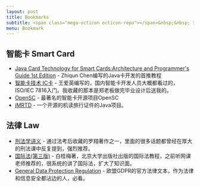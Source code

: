 ```yaml
---
layout: post
title: Bookmarks
subtitle: <span class="mega-octicon octicon-repo"></span>&nbsp;&nbsp; 记录有用的开源项目、工具，还有我自己推荐的图书
menu: Bookmark
---
```


## 智能卡 Smart Card
- [Java Card Technology for Smart Cards:Architecture and Programmer's Guide 1st Edition](https://www.amazon.com/Java-Card¿-Technology-Smart-Cards/dp/0201703297/ref=sr_1_18?keywords=Java+Card&qid=1647077715&sr=8-18) - Zhiqun Chen编写的Java卡开发的首推教程
- [智能卡技术 IC卡](https://item.jd.com/10041857679870.html) - 王爱英编写的，国内智能卡开发人员大概都看过的，ISO/IEC 7816入门。我收藏的那本是郑老板做完毕业设计后送我的。
- [OpenSC](https://github.com/OpenSC/OpenSC/) -  最著名的智能卡开源项目OpenSC
- [jMRTD](https://jmrtd.org) - 一个开源的机读旅行证件的Java项目。

## 法律 Law
- [刑法学讲义](https://e.jd.com/30646492.html?ebook=1) - 通过法考后收藏的罗翔著作之一，里面的很多话题都曾经在厚大的刑法课中反复提到，强烈推荐。
- [国际法(第三版)](https://item.jd.com/11780103.html) - 白桂梅著，北京大学出版社出版的国际法教程，之前听网课老师推荐的，很系统的讲了国际法，扩大了知识面。
- [General Data Protection Regulation](https://gdpr-info.eu) - 欧盟GDPR的官方法律文本，作为法律和信息安全都沾边的人，必看。
